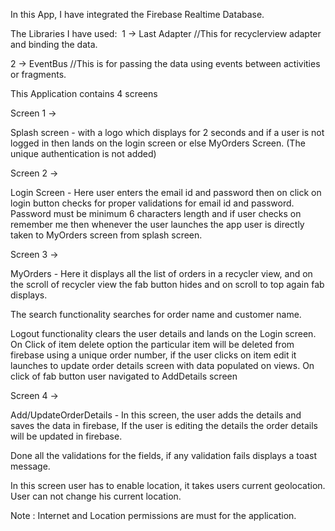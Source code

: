 In this App, I have integrated the Firebase Realtime Database. 

The Libraries I have used: 
1 -> Last Adapter //This for recyclerview adapter and binding the data. 

2 -> EventBus //This is for passing the data using events between activities or fragments.


This Application contains 4 screens

Screen 1 -> 

Splash screen - with a logo which displays for 2 seconds and if a user is not logged in then lands on the login screen or else MyOrders Screen. (The unique authentication is not added)

Screen 2 -> 

Login Screen - Here user enters the email id and password then on click on login button checks for proper validations for email id and password. Password must be minimum 6 characters length and if user checks on remember me then whenever the user launches the app user is directly taken to MyOrders screen from splash screen.

Screen 3 -> 

MyOrders - Here it displays all the list of orders in a recycler view, and on the scroll of recycler view the fab button hides and on scroll to top again fab displays.

The search functionality searches for order name and customer name.

Logout functionality clears the user details and lands on the Login screen. On Click of item delete option the particular item will be deleted from firebase using a unique order number, if the user clicks on item edit it launches to update order details screen with data populated on views. On click of fab button user navigated to AddDetails screen

Screen 4 -> 

Add/UpdateOrderDetails - In this screen, the user adds the details and saves the data in firebase, If the user is editing the details the order details will be updated in firebase.

Done all the validations for the fields, if any validation fails displays a toast message.

In this screen user has to enable location, it takes users current geolocation. User can not change his current location.


Note : Internet and Location permissions are must for the application.
